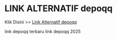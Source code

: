 # LINK ALTERNATIF depoqq

Klik Disini >> <a href="https://linksto.pages.dev/">Link Alternatif depoqq </a>

link depoqq terbaru
link depoqq 2025